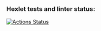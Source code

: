 ### Hexlet tests and linter status:
[![Actions Status](https://github.com/elvis178/frontend-testing-react-project-67/actions/workflows/hexlet-check.yml/badge.svg)](https://github.com/elvis178/frontend-testing-react-project-67/actions)